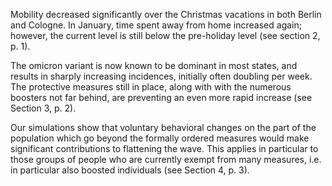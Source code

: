 Mobility decreased significantly over the Christmas vacations in both Berlin and Cologne. In January, time spent away from home increased again; however, the current level is still below the pre-holiday level (see section 2, p. 1).

The omicron variant is now known to be dominant in most states, and results in sharply increasing incidences, initially often doubling per week. The protective measures still in place, along with with the numerous boosters not far behind, are preventing an even more rapid increase (see Section 3, p. 2).

Our simulations show that voluntary behavioral changes on the part of the population which go beyond the formally ordered measures would make significant contributions to flattening the wave. This applies in particular to those groups of people who are currently exempt from many measures, i.e. in particular also boosted individuals (see Section 4, p. 3).
